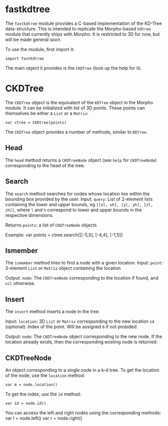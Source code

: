 [comment]: # (Fastkdtree module help)
[version]: # (0.0.1)

# fastkdtree
[tagfastkdtree]: # (fastkdtree)

The `fastkdtree` module provides a C-based implementation of the KD-Tree data-structure. This is intended to replicate the Morpho-based `kdtree` module that currently ships with Morpho. It is restricted to 3D for now, but will be made general soon.

To use the module, first import it:

    import fastkdtree

The main object it provides is the `CKDTree` (look up the help for it).

# CKDTree
[tagckdtree]: # (ckdtree)

The `CKDTree` object is the equivalent of the `KDTree` object in the Morpho module. It can be initialized with list of 3D points. These points can themselves be either a `List` or a `Matrix`:

    var ctree = CKDtree(points)

The `CKDTree` object provides a number of methods, similar to `KDTree`.

[showsubtopics]: # (subtopics)

## Head
The `head` method returns a `CKDTreeNode` object (see `help` for `CKDTreeNode`) corresponding to the head of the tree.


## Search
The `search` method searches for nodes whose location lies within the bounding box provided by the user.
Input:
    `query`: List of 2-element lists containing the lower and upper bounds, eg `[[xl, xh], [yl, yh], [zl, zh]]`, where `l` and `h` correspond to lower and upper bounds in the respective dimensions. 

Returns
    `points`: a list of `CKDTreeNode` objects

Example:
    var points = ctree.search([[-5,5], [-4,4], [-1,1]])

## Ismember
The `ismember` method tries to find a node with a given location.
Input: 
    `point`: 3-element `List` or `Matrix` object containing the location

Output:
    `node`: The `CKDTreeNode` corresponding to the location if found, and `nil` otherwise.

## Insert
The `insert` method inserts a node in the tree.

Input:
    `location`: 3D `List` or `Matrix` corresponding to the new location
    `id` (optional): Index of the point. Will be assigned `0` if not probided.

Output:
    `node`: The `CKDTreeNode` object corresponding to the new node. If the location already exists, then the corresponding existing node is returned.

## CKDTreeNode
[tagckdtreenode]: # (ckdtreenode)

An object corresponding to a single node in a k-d tree. To get the location of the node, use the `location` method:

    var m = node.location()

To get the index, use the `id` method:

    var id = node.id()

You can access the left and right nodes using the corresponding methods:
    var l = node.left()
    var r = node.right()

